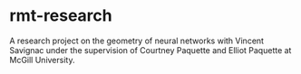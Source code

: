 # rmt-research
A research project on the geometry of neural networks with Vincent Savignac under the supervision of Courtney Paquette and Elliot Paquette at McGill University.
